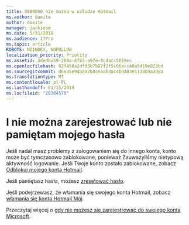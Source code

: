 ```yaml
---
title: 8000050 nie można w usłudze Hotmail
ms.author: daeite
author: daeite
manager: jackiesm
ms.date: 5/31/2018
ms.audience: ITPro
ms.topic: article
ROBOTS: NOINDEX, NOFOLLOW
localization_priority: Priority
ms.assetid: 4dedba59-2b0a-4783-a97e-0cdacc5059ec
ms.openlocfilehash: 02f450a2df93b7b87f2f5c06ecc40a9d19e023bd
ms.sourcegitcommit: d6ea5e9458a2b8ceaab3ac4bd483e1130b9a398a
ms.translationtype: MT
ms.contentlocale: pl-PL
ms.lasthandoff: 01/15/2019
ms.locfileid: "28304570"
---
```

# <a name="i-cant-sign-in-or-forgot-my-password"></a>I nie można zarejestrować lub nie pamiętam mojego hasła

Jeśli nadal masz problemy z zalogowaniem się do innego konta, konto może być tymczasowo zablokowane, ponieważ Zauważyliśmy nietypową aktywność logowanie. Jeśli Twoje konto zostało zablokowane, zobacz [Odblokuj mojego konta Hotmail](https://go.microsoft.com/fwlink/p/?linkid=2001800&amp;clcid=0x409).
  
Jeśli pamiętasz hasła, możesz [zresetować hasło](https://go.microsoft.com/fwlink/p/?linkid=841909).
  
Jeśli podejrzewasz, że włamania się swojego konta Hotmail, zobacz [włamania się konta Hotmail Mój](https://go.microsoft.com/fwlink/p/?linkid=874366).
  
Przeczytaj więcej o [gdy nie możesz się zarejestrować do swojego konta Microsoft](https://go.microsoft.com/fwlink/p/?linkid=842227).
  

